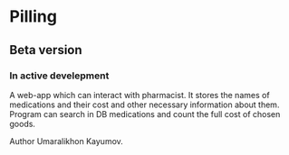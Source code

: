 # Pilling
## Beta version
### In active develepment
A web-app which can interact with pharmacist. 
It stores the names of medications and their cost and other necessary information about them.
Program can search in DB medications and count the full cost of chosen goods.

Author Umaralikhon Kayumov.